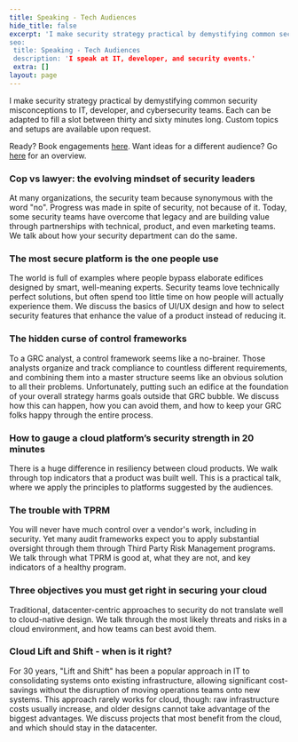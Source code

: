 ```yaml
---
title: Speaking - Tech Audiences
hide_title: false
excerpt: 'I make security strategy practical by demystifying common security misconceptions to IT, developer, and cybersecurity teams.
seo:
 title: Speaking - Tech Audiences
 description: 'I speak at IT, developer, and security events.'
 extra: []
layout: page
---
```

I make security strategy practical by demystifying common security misconceptions to IT, developer, and cybersecurity teams. Each can be adapted to fill a slot between thirty and sixty minutes long. Custom topics and setups are available upon request.

Ready? Book engagements [here](/book_speaking).
Want ideas for a different audience? Go [here](/speaking) for an overview. 

### Cop vs lawyer: the evolving mindset of security leaders
At many organizations, the security team because synonymous with the word "no". Progress was made in spite of security, not because of it. 
Today, some security teams have overcome that legacy and are building value through partnerships with technical, product, and even marketing teams. We talk about how your security department can do the same. 

### The most secure platform is the one people use
The world is full of examples where people bypass elaborate edifices designed by smart, well-meaning experts. Security teams love technically perfect solutions, but often spend too little time on how people will actually experience them. We discuss the basics of UI/UX design and how to select security features that enhance the value of a product instead of reducing it.

### The hidden curse of control frameworks
To a GRC analyst, a control framework seems like a no-brainer. Those analysts organize and track compliance to countless different requirements, and combining them into a master structure seems like an obvious solution to all their problems.
Unfortunately, putting such an edifice at the foundation of your overall strategy harms goals outside that GRC bubble. We discuss how this can happen, how you can avoid them, and how to keep your GRC folks happy through the entire process.

### How to gauge a cloud platform’s security strength in 20 minutes
There is a huge difference in resiliency between cloud products. We walk through top indicators that a product was built well. This is a practical talk, where we apply the principles to platforms suggested by the audiences.

### The trouble with TPRM
You will never have much control over a vendor's work, including in security. Yet many audit frameworks expect you to apply substantial oversight through them through Third Party Risk Management programs. We talk through what TPRM is good at, what they are not, and key indicators of a healthy program. 

### Three objectives you must get right in securing your cloud
Traditional, datacenter-centric approaches to security do not translate well to cloud-native design. We talk through the most likely threats and risks in a cloud environment, and how teams can best avoid them. 

### Cloud Lift and Shift - when is it right?
For 30 years, "Lift and Shift" has been a popular approach in IT to consolidating systems onto existing infrastructure, allowing significant cost-savings without the disruption of moving operations teams onto new systems. This approach rarely works for cloud, though: raw infrastructure costs usually increase, and older designs cannot take advantage of the biggest advantages. We discuss projects that most benefit from the cloud, and which should stay in the datacenter.
